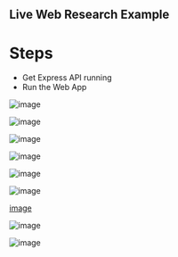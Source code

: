 ## Live Web Research Example

# Steps
- Get Express API running
- Run the Web App

![image](https://github.com/CitizensFoundation/policy-synth/assets/43699/cc5165b0-7774-47dc-8d97-add17bde9a76)

![image](https://github.com/CitizensFoundation/policy-synth/assets/43699/4652a7ea-aaa5-4fd7-a098-bef4ce22af45)

![image](https://github.com/CitizensFoundation/policy-synth/assets/43699/b2cefd06-8bd7-4718-8850-923f7f844633)

![image](https://github.com/CitizensFoundation/policy-synth/assets/43699/8a31ed41-7c04-4f29-8a26-1fd4cdcac145)

![image](https://github.com/CitizensFoundation/policy-synth/assets/43699/0e5caa9d-1626-4440-afda-8b8d950b068d)

![image](https://github.com/CitizensFoundation/policy-synth/assets/43699/425c41b1-f9eb-41f4-b494-d35d41830a38)

[image](https://github.com/CitizensFoundation/policy-synth/assets/43699/495a0cd3-bc10-41d4-95f5-1cbbb6ef99c1)

![image](https://github.com/CitizensFoundation/policy-synth/assets/43699/24cb1672-0f0b-4241-a131-77a3bee2556d)

![image](https://github.com/CitizensFoundation/policy-synth/assets/43699/19e96ab2-fbc8-4d01-8ec2-1a16926d7d7e)
